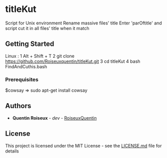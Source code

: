 # titleKut

Script for Unix environment
Rename massive files' title
Enter 'parOftitle' and script cut it in all files' title when it match

## Getting Started

Linux : 
  1 Alt + Shift + T
  2 git clone https://github.com/Roiseuxquentin/titleKut.git
  3 cd titleKut
  4 bash FindAndCuthis.bash

### Prerequisites

$cowsay => sudo apt-get install cowsay

## Authors

* **Quentin Roiseux** - *dev* - [RoiseuxQuentin](https://github.com/roiseuxquentin)

## License

This project is licensed under the MIT License - see the [LICENSE.md](LICENSE.md) file for details
